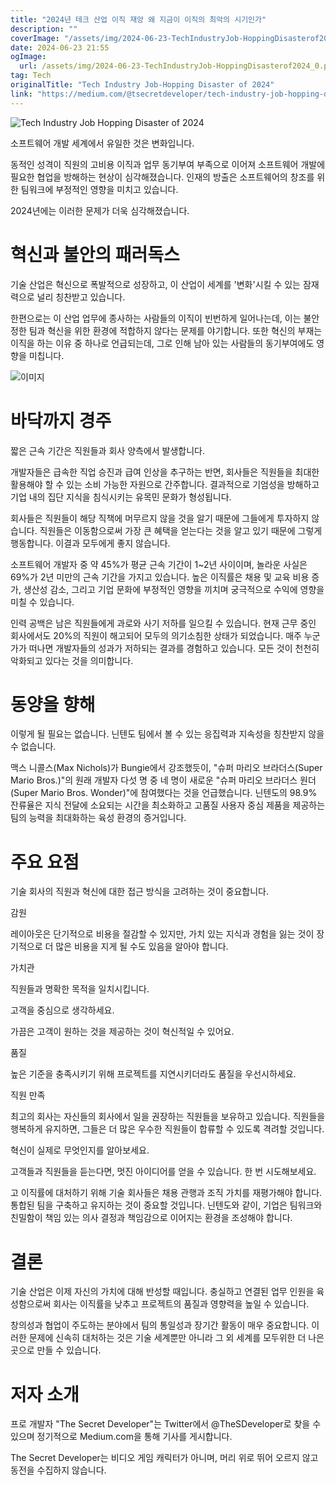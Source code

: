 ```yaml
---
title: "2024년 테크 산업 이직 재앙 왜 지금이 이직의 최악의 시기인가"
description: ""
coverImage: "/assets/img/2024-06-23-TechIndustryJob-HoppingDisasterof2024_0.png"
date: 2024-06-23 21:55
ogImage:
  url: /assets/img/2024-06-23-TechIndustryJob-HoppingDisasterof2024_0.png
tag: Tech
originalTitle: "Tech Industry Job-Hopping Disaster of 2024"
link: "https://medium.com/@tsecretdeveloper/tech-industry-job-hopping-disaster-of-2024-ed66df566610"
---
```


![Tech Industry Job Hopping Disaster of 2024](/assets/img/2024-06-23-TechIndustryJob-HoppingDisasterof2024_0.png)

소프트웨어 개발 세계에서 유일한 것은 변화입니다.

동적인 성격이 직원의 고비용 이직과 업무 동기부여 부족으로 이어져 소프트웨어 개발에 필요한 협업을 방해하는 현상이 심각해졌습니다. 인재의 방출은 소프트웨어의 창조를 위한 팀워크에 부정적인 영향을 미치고 있습니다.

2024년에는 이러한 문제가 더욱 심각해졌습니다.

<div class="content-ad"></div>

# 혁신과 불안의 패러독스

기술 산업은 혁신으로 폭발적으로 성장하고, 이 산업이 세계를 '변화'시킬 수 있는 잠재력으로 널리 칭찬받고 있습니다.

한편으로는 이 산업 업무에 종사하는 사람들의 이직이 빈번하게 일어나는데, 이는 불안정한 팀과 혁신을 위한 환경에 적합하지 않다는 문제를 야기합니다. 또한 혁신의 부재는 이직을 하는 이유 중 하나로 언급되는데, 그로 인해 남아 있는 사람들의 동기부여에도 영향을 미칩니다.

![이미지](/assets/img/2024-06-23-TechIndustryJob-HoppingDisasterof2024_1.png)

<div class="content-ad"></div>

# 바닥까지 경주

짧은 근속 기간은 직원들과 회사 양측에서 발생합니다.

개발자들은 급속한 직업 승진과 급여 인상을 추구하는 반면, 회사들은 직원들을 최대한 활용해야 할 수 있는 소비 가능한 자원으로 간주합니다. 결과적으로 기엄성을 방해하고 기업 내의 집단 지식을 침식시키는 유목민 문화가 형성됩니다.

회사들은 직원들이 해당 직책에 머무르지 않을 것을 알기 때문에 그들에게 투자하지 않습니다. 직원들은 이동함으로써 가장 큰 혜택을 얻는다는 것을 알고 있기 때문에 그렇게 행동합니다. 이결과 모두에게 좋지 않습니다.

<div class="content-ad"></div>

소프트웨어 개발자 중 약 45%가 평균 근속 기간이 1~2년 사이이며, 놀라운 사실은 69%가 2년 미만의 근속 기간을 가지고 있습니다. 높은 이직률은 채용 및 교육 비용 증가, 생산성 감소, 그리고 기업 문화에 부정적인 영향을 끼치며 궁극적으로 수익에 영향을 미칠 수 있습니다.

인력 공백은 남은 직원들에게 과로와 사기 저하를 일으킬 수 있습니다. 현재 근무 중인 회사에서도 20%의 직원이 해고되어 모두의 의기소침한 상태가 되었습니다. 매주 누군가가 떠나면 개발자들의 성과가 저하되는 결과를 경험하고 있습니다. 모든 것이 천천히 악화되고 있다는 것을 의미합니다.

# 동양을 향해

이렇게 될 필요는 없습니다. 닌텐도 팀에서 볼 수 있는 응집력과 지속성을 칭찬받지 않을 수 없습니다.

<div class="content-ad"></div>

맥스 니콜스(Max Nichols)가 Bungie에서 강조했듯이, "슈퍼 마리오 브라더스(Super Mario Bros.)"의 원래 개발자 다섯 명 중 네 명이 새로운 "슈퍼 마리오 브라더스 원더(Super Mario Bros. Wonder)"에 참여했다는 것을 언급했습니다. 닌텐도의 98.9% 잔류율은 지식 전달에 소요되는 시간을 최소화하고 고품질 사용자 중심 제품을 제공하는 팀의 능력을 최대화하는 육성 환경의 증거입니다.

# 주요 요점

기술 회사의 직원과 혁신에 대한 접근 방식을 고려하는 것이 중요합니다.

감원

<div class="content-ad"></div>

레이아웃은 단기적으로 비용을 절감할 수 있지만, 가치 있는 지식과 경험을 잃는 것이 장기적으로 더 많은 비용을 지게 될 수도 있음을 알아야 합니다.

가치관

직원들과 명확한 목적을 일치시킵니다.

고객을 중심으로 생각하세요.

<div class="content-ad"></div>

가끔은 고객이 원하는 것을 제공하는 것이 혁신적일 수 있어요.

품질

높은 기준을 충족시키기 위해 프로젝트를 지연시키더라도 품질을 우선시하세요.

직원 만족

<div class="content-ad"></div>

최고의 회사는 자신들의 회사에서 일을 권장하는 직원들을 보유하고 있습니다. 직원들을 행복하게 유지하면, 그들은 더 많은 우수한 직원들이 합류할 수 있도록 격려할 것입니다.

혁신이 실제로 무엇인지를 알아보세요.

고객들과 직원들을 듣는다면, 멋진 아이디어를 얻을 수 있습니다. 한 번 시도해보세요.

고 이직률에 대처하기 위해 기술 회사들은 채용 관행과 조직 가치를 재평가해야 합니다. 통합된 팀을 구축하고 유지하는 것이 중요할 것입니다. 닌텐도와 같이, 기업은 팀워크와 친밀함이 책임 있는 의사 결정과 책임감으로 이어지는 환경을 조성해야 합니다.

<div class="content-ad"></div>

# 결론

기술 산업은 이제 자신의 가치에 대해 반성할 때입니다. 충실하고 연결된 업무 인원을 육성함으로써 회사는 이직률을 낮추고 프로젝트의 품질과 영향력을 높일 수 있습니다.

창의성과 협업이 주도하는 분야에서 팀의 통일성과 장기간 활동이 매우 중요합니다. 이러한 문제에 신속히 대처하는 것은 기술 세계뿐만 아니라 그 외 세계를 모두위한 더 나은 곳으로 만들 수 있습니다.

# 저자 소개

<div class="content-ad"></div>

프로 개발자 "The Secret Developer"는 Twitter에서 @TheSDeveloper로 찾을 수 있으며 정기적으로 Medium.com을 통해 기사를 게시합니다.

The Secret Developer는 비디오 게임 캐릭터가 아니며, 머리 위로 뛰어 오르지 않고 동전을 수집하지 않습니다.
